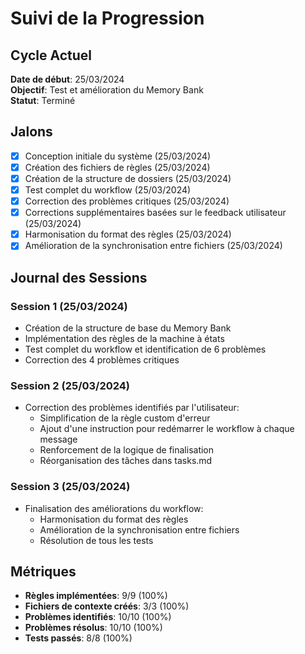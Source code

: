 # Suivi de la Progression

## Cycle Actuel
**Date de début**: 25/03/2024  
**Objectif**: Test et amélioration du Memory Bank  
**Statut**: Terminé  

## Jalons
- [x] Conception initiale du système (25/03/2024)
- [x] Création des fichiers de règles (25/03/2024)
- [x] Création de la structure de dossiers (25/03/2024)
- [x] Test complet du workflow (25/03/2024)
- [x] Correction des problèmes critiques (25/03/2024)
- [x] Corrections supplémentaires basées sur le feedback utilisateur (25/03/2024)
- [x] Harmonisation du format des règles (25/03/2024)
- [x] Amélioration de la synchronisation entre fichiers (25/03/2024)

## Journal des Sessions
### Session 1 (25/03/2024)
- Création de la structure de base du Memory Bank
- Implémentation des règles de la machine à états
- Test complet du workflow et identification de 6 problèmes
- Correction des 4 problèmes critiques

### Session 2 (25/03/2024)
- Correction des problèmes identifiés par l'utilisateur:
  - Simplification de la règle custom d'erreur
  - Ajout d'une instruction pour redémarrer le workflow à chaque message
  - Renforcement de la logique de finalisation
  - Réorganisation des tâches dans tasks.md

### Session 3 (25/03/2024)
- Finalisation des améliorations du workflow:
  - Harmonisation du format des règles
  - Amélioration de la synchronisation entre fichiers
  - Résolution de tous les tests

## Métriques
- **Règles implémentées**: 9/9 (100%)
- **Fichiers de contexte créés**: 3/3 (100%)
- **Problèmes identifiés**: 10/10 (100%)
- **Problèmes résolus**: 10/10 (100%)
- **Tests passés**: 8/8 (100%) 